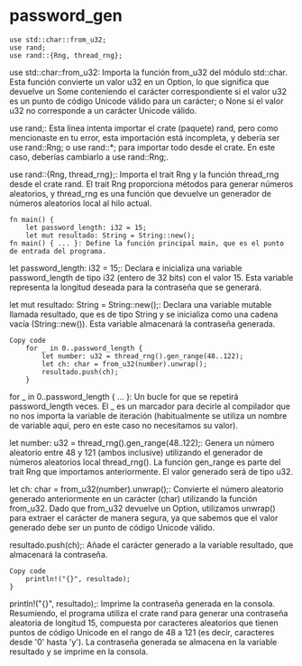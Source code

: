 # password_gen


~~~
use std::char::from_u32;
use rand;
use rand::{Rng, thread_rng};

~~~

use std::char::from_u32: Importa la función from_u32 del módulo std::char. Esta función convierte un valor u32 en un Option<char>, lo que significa que devuelve un Some conteniendo el carácter correspondiente si el valor u32 es un punto de código Unicode válido para un carácter; o None si el valor u32 no corresponde a un carácter Unicode válido.

use rand;: Esta línea intenta importar el crate (paquete) rand, pero como mencionaste en tu error, esta importación está incompleta, y debería ser use rand::Rng; o use rand::*; para importar todo desde el crate. En este caso, deberías cambiarlo a use rand::Rng;.

use rand::{Rng, thread_rng};: Importa el trait Rng y la función thread_rng desde el crate rand. El trait Rng proporciona métodos para generar números aleatorios, y thread_rng es una función que devuelve un generador de números aleatorios local al hilo actual.


~~~
fn main() {
    let password_length: i32 = 15;
    let mut resultado: String = String::new();
fn main() { ... }: Define la función principal main, que es el punto de entrada del programa.

~~~

let password_length: i32 = 15;: Declara e inicializa una variable password_length de tipo i32 (entero de 32 bits) con el valor 15. Esta variable representa la longitud deseada para la contraseña que se generará.

let mut resultado: String = String::new();: Declara una variable mutable llamada resultado, que es de tipo String y se inicializa como una cadena vacía (String::new()). Esta variable almacenará la contraseña generada.

~~~
Copy code
    for _ in 0..password_length {
        let number: u32 = thread_rng().gen_range(48..122);
        let ch: char = from_u32(number).unwrap();
        resultado.push(ch);
    }

~~~

for _ in 0..password_length { ... }: Un bucle for que se repetirá password_length veces. El _ es un marcador para decirle al compilador que no nos importa la variable de iteración (habitualmente se utiliza un nombre de variable aquí, pero en este caso no necesitamos su valor).

let number: u32 = thread_rng().gen_range(48..122);: Genera un número aleatorio entre 48 y 121 (ambos inclusive) utilizando el generador de números aleatorios local thread_rng(). La función gen_range es parte del trait Rng que importamos anteriormente. El valor generado será de tipo u32.

let ch: char = from_u32(number).unwrap();: Convierte el número aleatorio generado anteriormente en un carácter (char) utilizando la función from_u32. Dado que from_u32 devuelve un Option<char>, utilizamos unwrap() para extraer el carácter de manera segura, ya que sabemos que el valor generado debe ser un punto de código Unicode válido.

resultado.push(ch);: Añade el carácter generado a la variable resultado, que almacenará la contraseña.

~~~
Copy code
    println!("{}", resultado);
}

~~~
println!("{}", resultado);: Imprime la contraseña generada en la consola.
Resumiendo, el programa utiliza el crate rand para generar una contraseña aleatoria de longitud 15, compuesta por caracteres aleatorios que tienen puntos de código Unicode en el rango de 48 a 121 (es decir, caracteres desde '0' hasta 'y'). La contraseña generada se almacena en la variable resultado y se imprime en la consola.
